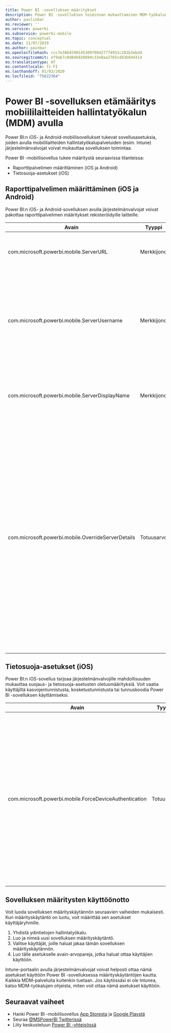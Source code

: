 ```yaml
---
title: Power BI -sovelluksen määritykset
description: Power BI -sovelluksen toiminnan mukauttaminen MDM-työkalun avulla
author: paulinbar
ms.reviewer: ''
ms.service: powerbi
ms.subservice: powerbi-mobile
ms.topic: conceptual
ms.date: 11/07/2019
ms.author: painbar
ms.openlocfilehash: ccc7e3864590145309709d27774951c281b3ebdd
ms.sourcegitcommit: ef9ab7c0d84b926094c33e8aa2765cd43b844314
ms.translationtype: HT
ms.contentlocale: fi-FI
ms.lasthandoff: 01/03/2020
ms.locfileid: "75622364"
---
```

# <a name="remotely-configure-power-bi-app-using-mobile-device-management-mdm-tool"></a>Power BI -sovelluksen etämääritys mobiililaitteiden hallintatyökalun (MDM) avulla

Power BI:n iOS- ja Android-mobiilisovellukset tukevat sovellusasetuksia, joiden avulla mobiililaitteiden hallintatyökalupalveluiden (esim. Intune) järjestelmänvalvojat voivat mukauttaa sovelluksen toimintaa.

Power BI -mobiilisovellus tukee määritystä seuraavissa tilanteissa:

- Raporttipalvelimen määrittäminen (iOS ja Android)
- Tietosuoja-asetukset (iOS)

## <a name="report-server-configuration-ios-and-android"></a>Raporttipalvelimen määrittäminen (iOS ja Android)

Power BI:n iOS- ja Android-sovelluksen avulla järjestelmänvalvojat voivat pakottaa raporttipalvelimen määritykset rekisteröidyille laitteille.

| Avain | Tyyppi | Kuvaus |
|---|---|---|
| com.microsoft.powerbi.mobile.ServerURL | Merkkijono | Raporttipalvelimen URL-osoite.<br><br>Tulee alkaa merkkijonolla http tai https.|
| com.microsoft.powerbi.mobile.ServerUsername | Merkkijono | [valinnainen]<br><br>Käyttäjänimi, jota käytetään muodostettaessa yhteyttä palvelimeen.<br><br>Jos sellaista ei ole, sovellus pyytää käyttäjää antamaan käyttäjänimen yhteyden muodostamista varten.|
| com.microsoft.powerbi.mobile.ServerDisplayName | Merkkijono | [valinnainen]<br><br>Oletusarvo on ”Raporttipalvelin”<br><br>Kutsumanimi, joka edustaa palvelinta sovelluksessa. |
| com.microsoft.powerbi.mobile.OverrideServerDetails | Totuusarvo | [valinnainen]<br><br>Oletusarvo on Tosi (True). Kun arvoksi on määritetty Tosi, se ohittaa mobiililaitteessa jo olevat raporttipalvelimen määritelmät. Tässä yhteydessä poistetaan olemassa olevat palvelimet, jotka on jo määritetty. Ohituksen Tosi-arvo estää käyttäjää poistamista kyseistä määritystä.<br><br>Epätosi-arvo lisää lähetetyt arvot poistamatta olemassa olevia asetuksia. Jos sama palvelimen URL-osoite on jo määritetty mobiilisovelluksessa, sovellus jättää sen määrityksen ennalleen. Sovellus ei pyydä käyttäjää todentamaan uudelleen samalle palvelimelle. |

## <a name="data-protection-settings-ios"></a>Tietosuoja-asetukset (iOS)

Power BI:n iOS-sovellus tarjoaa järjestelmänvalvojille mahdollisuuden mukauttaa suojaus- ja tietosuoja-asetusten oletusmäärityksiä. Voit vaatia käyttäjiltä kasvojentunnistusta, kosketustunnistusta tai tunnuskoodia Power BI -sovelluksen käyttämiseksi.

| Avain | Tyyppi | Kuvaus |
|---|---|---|
| com.microsoft.powerbi.mobile.ForceDeviceAuthentication | Totuusarvo | Oletusarvo on False. <br><br>Voit edellyttää käyttäjiltä biometristä tunnistusta, kuten kasvojen- tai kosketustunnistusta, jotta he voivat käyttää sovellusta laitteellaan. Biometrista tunnistusta käytetään tarvittaessa todennuksen lisäksi.<br><br>Jos käytössä on sovelluksen suojauskäytäntöjä, Microsoft suosittelee asetuksen poistamista käytöstä kahden kirjautumiskehotteen välttämiseksi. |

## <a name="deploying-app-configuration-settings"></a>Sovelluksen määritysten käyttöönotto

Voit luoda sovelluksen määrityskäytännön seuraavien vaiheiden mukaisesti. Kun määrityskäytäntö on luotu, voit määrittää sen asetukset käyttäjäryhmille.

1. Yhdistä ydintietojen hallintatyökalu.
2. Luo ja nimeä uusi sovelluksen määrityskäytäntö.
3. Valitse käyttäjät, joille haluat jakaa tämän sovelluksen määrityskäytännön.
4. Luo tälle asetukselle avain-arvopareja, jotka haluat ottaa käyttäjien käyttöön.

Intune-portaalin avulla järjestelmänvalvojat voivat helposti ottaa nämä asetukset käyttöön Power BI -sovelluksessa määrityskäytäntöjen kautta. Kaikkia MDM-palveluita kuitenkin tuetaan. Jos käytössäsi ei ole Intunea, katso MDM-työkalujen ohjeista, miten voit ottaa nämä asetukset käyttöön.

## <a name="next-steps"></a>Seuraavat vaiheet

* Hanki Power BI -mobiilisovellus [App Storesta](https://apps.apple.com/app/microsoft-power-bi/id929738808) ja [Google Playstä](https://play.google.com/store/apps/details?id=com.microsoft.powerbim&amp;amp;clcid=0x409)
* Seuraa [@MSPowerBI Twitterissä](https://twitter.com/MSPowerBI)
* Liity keskusteluun [Power BI -yhteisössä](https://community.powerbi.com/)
